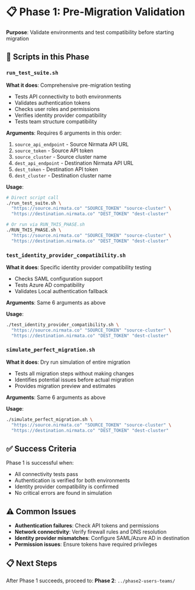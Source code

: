 # 📋 Phase 1: Pre-Migration Validation

**Purpose**: Validate environments and test compatibility before starting migration

## 🧪 Scripts in this Phase

### `run_test_suite.sh`
**What it does**: Comprehensive pre-migration testing
- Tests API connectivity to both environments
- Validates authentication tokens
- Checks user roles and permissions
- Verifies identity provider compatibility
- Tests team structure compatibility

**Arguments**: Requires 6 arguments in this order:
1. `source_api_endpoint` - Source Nirmata API URL
2. `source_token` - Source API token
3. `source_cluster` - Source cluster name
4. `dest_api_endpoint` - Destination Nirmata API URL
5. `dest_token` - Destination API token
6. `dest_cluster` - Destination cluster name

**Usage**:
```bash
# Direct script call
./run_test_suite.sh \
  "https://source.nirmata.co" "SOURCE_TOKEN" "source-cluster" \
  "https://destination.nirmata.co" "DEST_TOKEN" "dest-cluster"

# Or run via RUN_THIS_PHASE.sh
./RUN_THIS_PHASE.sh \
  "https://source.nirmata.co" "SOURCE_TOKEN" "source-cluster" \
  "https://destination.nirmata.co" "DEST_TOKEN" "dest-cluster"
```

### `test_identity_provider_compatibility.sh`
**What it does**: Specific identity provider compatibility testing
- Checks SAML configuration support
- Tests Azure AD compatibility
- Validates Local authentication fallback

**Arguments**: Same 6 arguments as above

**Usage**:
```bash
./test_identity_provider_compatibility.sh \
  "https://source.nirmata.co" "SOURCE_TOKEN" "source-cluster" \
  "https://destination.nirmata.co" "DEST_TOKEN" "dest-cluster"
```

### `simulate_perfect_migration.sh`
**What it does**: Dry run simulation of entire migration
- Tests all migration steps without making changes
- Identifies potential issues before actual migration
- Provides migration preview and estimates

**Arguments**: Same 6 arguments as above

**Usage**:
```bash
./simulate_perfect_migration.sh \
  "https://source.nirmata.co" "SOURCE_TOKEN" "source-cluster" \
  "https://destination.nirmata.co" "DEST_TOKEN" "dest-cluster"
```

## ✅ Success Criteria

Phase 1 is successful when:
- All connectivity tests pass
- Authentication is verified for both environments
- Identity provider compatibility is confirmed
- No critical errors are found in simulation

## ⚠️ Common Issues

- **Authentication failures**: Check API tokens and permissions
- **Network connectivity**: Verify firewall rules and DNS resolution
- **Identity provider mismatches**: Configure SAML/Azure AD in destination
- **Permission issues**: Ensure tokens have required privileges

## 📋 Next Steps

After Phase 1 succeeds, proceed to:
**Phase 2**: `../phase2-users-teams/` 